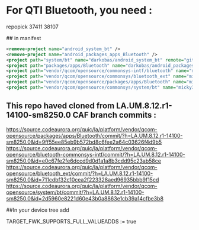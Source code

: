 # For  QTI Bluetooth, you need :

repopick 37411 38107

## in manifest

```xml
<remove-project name="android_system_bt" />
<remove-project name="android_packages_apps_Bluetooth" />
<project path="system/bt" name="darkobas/android_system_bt" remote="github" revision="android-10-caf" />
<project path="packages/apps/Bluetooth" name="darkobas/android_packages_apps_Bluetooth" remote="github" revision="android-10-caf" />
<project path="vendor/qcom/opensource/commonsys-intf/bluetooth" name="micky387/android_vendor_qcom_opensource_bluetooth-commonsys-intf" remote="github" revision="android-10" />
<project path="vendor/qcom/opensource/commonsys/bluetooth_ext" name="micky387/android_vendor_qcom_opensource_bluetooth_ext" remote="github" revision="android-10" />
<project path="vendor/qcom/opensource/packages/apps/Bluetooth" name="micky387/android_vendor_qcom_opensource_packages_apps_Bluetooth" remote="github" revision="android-10"  />
<project path="vendor/qcom/opensource/commonsys/system/bt" name="micky387/android_vendor_qcom_opensource_system_bt" remote="github" revision="android-10" />
```

## This repo haved cloned from LA.UM.8.12.r1-14100-sm8250.0 CAF branch commits :

https://source.codeaurora.org/quic/la/platform/vendor/qcom-opensource/packages/apps/Bluetooth/commit/?h=LA.UM.8.12.r1-14100-sm8250.0&id=9ff55ee85eb9b572bd8c6fee2a64c03626f4d9b5
https://source.codeaurora.org/quic/la/platform/vendor/qcom-opensource/bluetooth-commonsys-intf/commit/?h=LA.UM.8.12.r1-14100-sm8250.0&id=e0c67fe2fe6dccd9d0d1a1a8b3cdd95c23ab58ce
https://source.codeaurora.org/quic/la/platform/vendor/qcom-opensource/bluetooth_ext/commit/?h=LA.UM.8.12.r1-14100-sm8250.0&id=711cdbf32c10cea2f223328aed96935bbb9f15cd
https://source.codeaurora.org/quic/la/platform/vendor/qcom-opensource/system/bt/commit/?h=LA.UM.8.12.r1-14100-sm8250.0&id=2d5960e8221d60e43b0a8863e1cb39a14cfbe3b8

##In your device tree add

TARGET_FWK_SUPPORTS_FULL_VALUEADDS := true